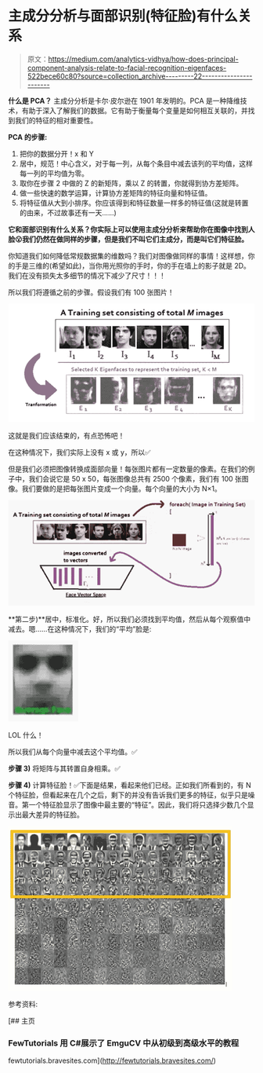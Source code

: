 # 主成分分析与面部识别(特征脸)有什么关系

> 原文：<https://medium.com/analytics-vidhya/how-does-principal-component-analysis-relate-to-facial-recognition-eigenfaces-522bece60c80?source=collection_archive---------22----------------------->

**什么是 PCA？** 主成分分析是卡尔·皮尔逊在 1901 年发明的。PCA 是一种降维技术，有助于深入了解我们的数据。它有助于衡量每个变量是如何相互关联的，并找到我们的特征的相对重要性。

**PCA 的步骤:**

1.  把你的数据分开！x 和 Y
2.  居中，规范！中心含义，对于每一列，从每个条目中减去该列的平均值，这样每一列的平均值为零。
3.  取你在步骤 2 中做的 Z 的新矩阵，乘以 Z 的转置，你就得到协方差矩阵。
4.  做一些快速的数学运算，计算协方差矩阵的特征向量和特征值。
5.  将特征值从大到小排序。你应该得到和特征数量一样多的特征值(这就是转置的由来，不过故事还有一天……)

**它和面部识别有什么关系？你实际上可以使用主成分分析来帮助你在图像中找到人脸😮我们仍然在做同样的步骤，但是我们不叫它们主成分，而是叫它们特征脸。**

你知道我们如何降低常规数据集的维数吗？我们对图像做同样的事情！这样想，你的手是三维的(希望如此)，当你用光照你的手时，你的手在墙上的影子就是 2D。我们在没有损失太多细节的情况下减少了尺寸！！！

所以我们将遵循之前的步骤。假设我们有 100 张图片！

![](img/a0ecc2d6a5546c4b9b2c1606aba88288.png)

这就是我们应该结束的，有点恐怖吧！

在这种情况下，我们实际上没有 x 或 y，所以✅

但是我们必须把图像转换成面部向量！每张图片都有一定数量的像素。在我们的例子中，我们会说它是 50 x 50，每张图像总共有 2500 个像素，我们有 100 张图像。我们要做的是把每张图片变成一个向量。每个向量的大小为 N×1。

![](img/4e8fef9b638f8e1c1c4bd7f76a77f6b9.png)

**第二步)**居中，标准化。好，所以我们必须找到平均值，然后从每个观察值中减去。嗯……在这种情况下，我们的“平均”脸是:

![](img/735e8fab8ad6834ed4ec7d208c1dd900.png)

LOL 什么！

所以我们从每个向量中减去这个平均值。✅

**步骤 3)** 将矩阵与其转置自身相乘。✅

**步骤 4)** 计算特征脸！✅下面是结果，看起来他们已经。正如我们所看到的，有 N 个特征脸，但看起来在几个之后，剩下的并没有告诉我们更多的特征，似乎只是噪音。第一个特征脸显示了图像中最主要的“特征”。因此，我们将只选择少数几个显示出最大差异的特征脸。

![](img/98537c926aff3bfd8c5d0fedc2be1db8.png)

参考资料:

[](http://fewtutorials.bravesites.com/) [## 主页

### FewTutorials 用 C#展示了 EmguCV 中从初级到高级水平的教程

fewtutorials.bravesites.com](http://fewtutorials.bravesites.com/)
